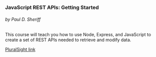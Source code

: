 ### JavaScript REST APIs: Getting Started

###### by Paul D. Sheriff

This course will teach you how to use Node, Express, and JavaScript to create a set of REST APIs needed to retrieve and modify data.

[PluralSight link](https://app.pluralsight.com/library/courses/javascript-rest-apis-getting-started)
